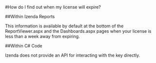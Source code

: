 #How do I find out when my license will expire?

##Within Izenda Reports

This information is available by default at the bottom of the ReportViewer.aspx and the Dashboards.aspx pages when your license is less than a week away from expiring.

##Within C# Code

Izenda does not provide an API for interacting with the key directly.